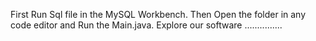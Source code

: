 First Run Sql file in the MySQL Workbench.
Then Open the folder in any code editor and Run the Main.java.
Explore our software ...............

